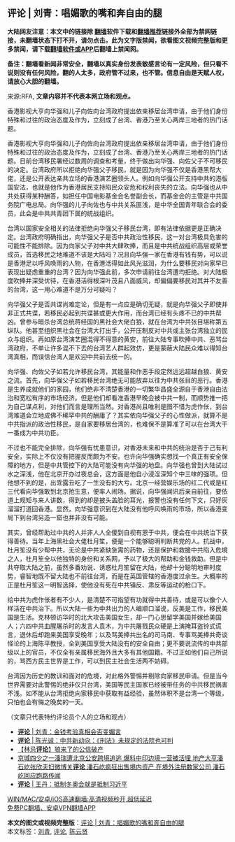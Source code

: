  <h2>评论 | 刘青：唱媚歌的嘴和奔自由的腿</h2> <p class="notice"><b>大陆网友注意：本文中的链接除 <a href="https://github.com/bannedbook/fanqiang" >翻墙</a>软件下载和<a href="https://github.com/killgcd/justmysocks/blob/master/README.md">翻墙推荐</a>链接外全部为禁网链接，未翻墙状态下打不开，请勿点击。此为文字版禁闻，欲看图文视频完整版和更多禁闻，请下载<a href="https://github.com/bannedbook/fanqiang">翻墙软件或APP</a>后翻墙上禁闻网。</p><p>备注：翻墙看新闻非常安全，翻墙以真实身份发表敏感言论有一定风险，但只看不说则没有任何风险，翻的人太多，政府管不过来，也不管。信息自由是天赋人权，请放心大胆的翻墙。</b></p>  <div class="entry"> <p>来源:RFA, <strong>文章内容并不代表本网立场和观点。</strong></p> <p>&#39321;&#28207;&#24433;&#35270;&#22823;&#20136;&#21521;&#21326;&#24378;&#21644;&#20799;&#23376;&#21521;&#20304;&#21521;&#21488;&#28286;&#25919;&#24220;&#25552;&#20986;&#20381;&#20146;&#31227;&#23621;&#21488;&#28286;&#30003;&#35831;&#65292;&#30001;&#20110;&#20182;&#20204;&#36523;&#20221;&#29305;&#27530;&#21644;&#36807;&#24448;&#30340;&#25919;&#27835;&#24577;&#24230;&#21450;&#20316;&#20026;&#65292;&#31435;&#21051;&#25104;&#20102;&#21488;&#28286;&#12289;&#39321;&#28207;&#20035;&#33267;&#20851;&#24515;&#20004;&#23736;&#19977;&#22320;&#32773;&#30340;&#28909;&#38376;&#35805;&#39064;&#12290;             </p> <p>&#39321;&#28207;&#24433;&#35270;&#22823;&#20136;&#21521;&#21326;&#24378;&#21644;&#20799;&#23376;&#21521;&#20304;&#21521;&#21488;&#28286;&#25919;&#24220;&#25552;&#20986;&#20381;&#20146;&#31227;&#23621;&#21488;&#28286;&#30003;&#35831;&#65292;&#30001;&#20110;&#20182;&#20204;&#36523;&#20221;&#29305;&#27530;&#21644;&#36807;&#24448;&#30340;&#25919;&#27835;&#24577;&#24230;&#21450;&#20316;&#20026;&#65292;&#31435;&#21051;&#25104;&#20102;&#21488;&#28286;&#12289;&#39321;&#28207;&#20035;&#33267;&#20851;&#24515;&#20004;&#23736;&#19977;&#22320;&#32773;&#30340;&#28909;&#38376;&#35805;&#39064;&#12290;&#26085;&#21069;&#21488;&#28286;&#31227;&#27665;&#32626;&#32463;&#36807;&#25968;&#21608;&#30340;&#35843;&#26597;&#21644;&#32771;&#37327;&#65292;&#32456;&#20110;&#20570;&#20986;&#21521;&#21326;&#24378;&#12289;&#21521;&#20304;&#29238;&#23376;&#19981;&#21487;&#31227;&#27665;&#30340;&#20915;&#23450;&#12290;&#21488;&#28286;&#25919;&#24220;&#25152;&#20197;&#25298;&#32477;&#21521;&#21326;&#24378;&#29238;&#23376;&#31227;&#27665;&#65292;&#23601;&#26159;&#22240;&#20026;&#21521;&#21326;&#24378;&#19981;&#20165;&#26159;&#39321;&#28207;&#40657;&#24110;&#22823;&#20332;&#65292;&#36824;&#26159;&#20844;&#24320;&#34920;&#36798;&#20146;&#20849;&#31435;&#22330;&#30340;&#39321;&#28207;&#28436;&#33402;&#22280;&#39046;&#22836;&#20154;&#12290;&#20363;&#22914;&#21521;&#21326;&#24378;&#20844;&#24320;&#25903;&#25345;&#20013;&#20849;&#30340;&#28207;&#29256;&#22269;&#23433;&#27861;&#65292;&#20063;&#23601;&#26159;&#20182;&#20316;&#20026;&#39321;&#28207;&#23621;&#27665;&#25903;&#25345;&#38519;&#27665;&#20247;&#23433;&#21361;&#21644;&#26435;&#21033;&#20007;&#22833;&#30340;&#31435;&#27861;&#12290;&#21521;&#21326;&#24378;&#20063;&#20174;&#20013;&#20849;&#22788;&#33719;&#24471;&#26576;&#31181;&#37228;&#31572;&#65292;&#22914;&#25285;&#20219;&#20013;&#22269;&#30005;&#24433;&#22522;&#37329;&#20250;&#21517;&#35465;&#21103;&#20250;&#38271;&#65292;&#32780;&#22522;&#37329;&#20250;&#30340;&#20027;&#31649;&#26159;&#20013;&#20849;&#22269;&#21153;&#38498;&#24191;&#30005;&#24635;&#23616;&#12290;&#21521;&#21326;&#24378;&#30340;&#20799;&#23376;&#21521;&#20304;&#20063;&#19982;&#20013;&#20849;&#20851;&#31995;&#21290;&#27973;&#65292;&#26159;&#20013;&#21326;&#20840;&#22269;&#38738;&#24180;&#32852;&#21512;&#20250;&#30340;&#22996;&#21592;&#65292;&#27492;&#20250;&#26159;&#20013;&#20849;&#20849;&#38738;&#22242;&#19979;&#23646;&#30340;&#32479;&#25112;&#32452;&#32455;&#12290;</p>  <p>&#21488;&#28286;&#20197;&#22269;&#23478;&#23433;&#20840;&#30456;&#20851;&#30340;&#27861;&#24459;&#25298;&#32477;&#21521;&#21326;&#24378;&#29238;&#23376;&#31227;&#27665;&#21488;&#28286;&#65292;&#21363;&#26377;&#27861;&#24459;&#20381;&#25454;&#26356;&#26159;&#27491;&#30830;&#20915;&#23450;&#12290;&#21488;&#28286;&#25919;&#24220;&#26126;&#30830;&#25351;&#20986;&#65292;&#21521;&#21326;&#24378;&#29238;&#23376;&#26159;&#21542;&#20013;&#20849;&#25919;&#27835;&#24615;&#31227;&#27665;&#65292;&#36825;&#19968;&#23545;&#21488;&#28286;&#26497;&#20855;&#21361;&#23475;&#30340;&#21487;&#33021;&#24615;&#19981;&#33021;&#25490;&#38500;&#12290;&#22240;&#20026;&#21521;&#23478;&#29238;&#23376;&#23545;&#20013;&#20849;&#22823;&#32902;&#21561;&#25447;&#65292;&#32780;&#19988;&#26159;&#20013;&#20849;&#32479;&#25112;&#32452;&#32455;&#39640;&#23618;&#25110;&#33635;&#35465;&#25104;&#21592;&#65292;&#39318;&#36873;&#31227;&#27665;&#20043;&#22320;&#38590;&#36947;&#19981;&#35813;&#26159;&#22823;&#38470;&#21527;&#65311;&#20917;&#19988;&#21521;&#21326;&#24378;&#19968;&#23478;&#22312;&#39321;&#28207;&#26377;&#38065;&#26377;&#21183;&#65292;&#21487;&#20197;&#35828;&#26159;&#39321;&#28207;&#36275;&#20197;&#21628;&#39118;&#21796;&#38632;&#30340;&#20154;&#29289;&#65292;&#22312;&#39321;&#28207;&#27963;&#24471;&#22914;&#27492;&#39118;&#20809;&#28363;&#28070;&#65292;&#20026;&#20160;&#20040;&#35201;&#31227;&#27665;&#23545;&#21521;&#23478;&#26089;&#24050;&#34920;&#29616;&#20986;&#30097;&#34385;&#37325;&#37325;&#30340;&#21488;&#28286;&#65311;&#22240;&#20026;&#21521;&#21326;&#24378;&#27492;&#21069;&#65292;&#22810;&#27425;&#30003;&#35831;&#21069;&#24448;&#21488;&#28286;&#36973;&#22343;&#25298;&#32477;&#12290;&#23545;&#22823;&#38470;&#26497;&#24230;&#21561;&#25447;&#24182;&#28145;&#21463;&#20248;&#24453;&#65292;&#22312;&#39321;&#28207;&#27963;&#24471;&#26681;&#28145;&#21494;&#33538;&#19988;&#20843;&#38754;&#23041;&#39118;&#65292;&#21364;&#20559;&#20559;&#35201;&#31227;&#27665;&#23545;&#20854;&#24182;&#19981;&#21451;&#21892;&#30340;&#21488;&#28286;&#65292;&#36825;&#19968;&#29992;&#24515;&#38590;&#36947;&#19981;&#26159;&#19975;&#20998;&#21487;&#30097;&#21527;&#65311;</p> <p>&#21521;&#21326;&#24378;&#29238;&#23376;&#26159;&#21542;&#20849;&#35853;&#23578;&#38590;&#23450;&#35770;&#65292;&#20294;&#26159;&#26377;&#19968;&#28857;&#24212;&#26159;&#30830;&#20999;&#26080;&#30097;&#65292;&#23601;&#26159;&#21521;&#21326;&#24378;&#29238;&#23376;&#21363;&#20351;&#24182;&#38750;&#27491;&#24335;&#20849;&#35853;&#65292;&#33509;&#31227;&#27665;&#24517;&#36215;&#21040;&#20849;&#35853;&#29978;&#25110;&#26356;&#22823;&#20316;&#29992;&#65292;&#32780;&#21488;&#28286;&#24050;&#32463;&#26377;&#22836;&#30140;&#19981;&#24050;&#30340;&#20013;&#20849;&#24110;&#20982;&#12290;&#26366;&#21442;&#19982;&#26263;&#26432;&#21488;&#28286;&#24635;&#32479;&#33931;&#32463;&#22269;&#30340;&#40657;&#31038;&#20250;&#22823;&#20332;&#30333;&#29436;&#65292;&#23601;&#22312;&#21488;&#28286;&#20026;&#20013;&#20849;&#24352;&#30446;&#22570;&#31216;&#31532;&#20116;&#32437;&#38431;&#12290;&#20182;&#29978;&#33267;&#32452;&#32455;&#40657;&#31038;&#20250;&#22312;&#21488;&#28286;&#22823;&#25171;&#20986;&#25163;&#65292;&#20844;&#24320;&#21387;&#21046;&#21453;&#23545;&#20013;&#20849;&#25110;&#20027;&#24352;&#21488;&#28286;&#29420;&#31435;&#30340;&#27665;&#20247;&#19982;&#32452;&#32455;&#12290;&#20877;&#22914;&#21407;&#21488;&#28286;&#28436;&#33402;&#22280;&#28151;&#24471;&#19981;&#24471;&#24847;&#30340;&#40644;&#23433;&#65292;&#21069;&#24448;&#22823;&#38470;&#19987;&#20107;&#21561;&#25447;&#20013;&#20849;&#12289;&#24694;&#39554;&#21488;&#28286;&#25919;&#24220;&#65292;&#19981;&#21333;&#35753;&#35768;&#22810;&#28151;&#19981;&#19979;&#21435;&#30340;&#21488;&#28286;&#33402;&#20154;&#32676;&#36215;&#25928;&#20223;&#65292;&#26356;&#26159;&#33945;&#34109;&#22823;&#38470;&#27665;&#20247;&#38590;&#20197;&#24471;&#30693;&#21488;&#28286;&#30495;&#30456;&#65292;&#32780;&#35823;&#20449;&#21488;&#28286;&#20154;&#26159;&#27426;&#36814;&#20013;&#20849;&#21069;&#21435;&#32479;&#19968;&#30340;&#12290;</p> <p>&#21521;&#21326;&#24378;&#12289;&#21521;&#20304;&#29238;&#23376;&#22914;&#33509;&#20801;&#35768;&#31227;&#27665;&#21488;&#28286;&#65292;&#20854;&#33021;&#37327;&#21644;&#20316;&#24694;&#25163;&#27573;&#23450;&#28982;&#36828;&#36828;&#36229;&#36234;&#30333;&#29436;&#12289;&#40644;&#23433;&#20043;&#27969;&#12290;&#39318;&#20808;&#65292;&#21521;&#21326;&#24378;&#29238;&#23376;&#22914;&#33509;&#31227;&#27665;&#21488;&#28286;&#32477;&#26080;&#21487;&#33021;&#25918;&#24323;&#20197;&#24448;&#20026;&#20013;&#20849;&#24352;&#30446;&#30340;&#24694;&#34892;&#12290;&#39321;&#28207;&#26159;&#29983;&#20859;&#25104;&#23601;&#20182;&#20204;&#30340;&#23478;&#22253;&#65292;&#20182;&#20204;&#32477;&#38750;&#19981;&#28165;&#26970;&#39321;&#28207;&#30340;&#19968;&#20999;&#32321;&#21326;&#26124;&#30427;&#20840;&#28304;&#33258;&#20110;&#39321;&#28207;&#33258;&#30001;&#27861;&#27835;&#21644;&#23485;&#26494;&#26377;&#24207;&#30340;&#24066;&#22330;&#32463;&#27982;&#12290;&#20294;&#26159;&#20182;&#20204;&#21364;&#30475;&#20934;&#39321;&#28207;&#26089;&#26202;&#20250;&#34987;&#20013;&#20849;&#19968;&#21046;&#65292;&#32780;&#39034;&#21183;&#25512;&#19968;&#25226;&#20026;&#33258;&#24049;&#35851;&#28857;&#21033;&#65292;&#23545;&#20182;&#20204;&#32780;&#35328;&#26159;&#29702;&#25152;&#24403;&#28982;&#12290;&#23545;&#39321;&#28207;&#23578;&#19988;&#21807;&#21033;&#26159;&#22270;&#19981;&#24796;&#20026;&#34382;&#20316;&#20261;&#65292;&#21040;&#21488;&#28286;&#38590;&#36947;&#20250;&#31435;&#22320;&#25104;&#20315;&#19981;&#31232;&#32597;&#20013;&#20849;&#30340;&#37228;&#24248;&#20102;&#65311;&#20854;&#23454;&#20381;&#21521;&#21326;&#24378;&#29238;&#23376;&#30340;&#24515;&#24615;&#20570;&#27966;&#65292;&#23601;&#31639;&#19981;&#26159;&#20013;&#20849;&#25351;&#27966;&#30340;&#25919;&#27835;&#24615;&#31227;&#27665;&#65292;&#26159;&#33258;&#23478;&#35201;&#31227;&#23621;&#21488;&#28286;&#30340;&#65292;&#20063;&#38590;&#20445;&#19981;&#26159;&#31639;&#20934;&#20102;&#21487;&#20197;&#22312;&#21488;&#28286;&#22823;&#24178;&#19968;&#30058;&#25104;&#20026;&#20013;&#20849;&#21151;&#33251;&#12290;</p>  <p>&#19981;&#36807;&#20063;&#19981;&#33021;&#23436;&#20840;&#25490;&#38500;&#65292;&#21521;&#21326;&#24378;&#26377;&#24551;&#24739;&#24847;&#35782;&#65292;&#23545;&#39321;&#28207;&#26410;&#26469;&#21644;&#20013;&#20849;&#30340;&#32479;&#27835;&#26159;&#21542;&#20110;&#24049;&#26377;&#21033;&#23433;&#20840;&#65292;&#23454;&#38469;&#19978;&#19981;&#20165;&#27809;&#26377;&#25226;&#25569;&#21453;&#32780;&#39047;&#20026;&#19981;&#23433;&#12290;&#20063;&#35768;&#21521;&#21326;&#24378;&#30830;&#23454;&#24819;&#25214;&#19968;&#20010;&#30495;&#27491;&#26377;&#23433;&#20840;&#20445;&#38556;&#30340;&#22320;&#26041;&#65292;&#20294;&#26159;&#20013;&#20849;&#31649;&#25511;&#19979;&#30340;&#22823;&#38470;&#21487;&#33021;&#27809;&#26377;&#21521;&#21326;&#24378;&#30340;&#22320;&#30424;&#12290;&#21521;&#21326;&#24378;&#20063;&#26366;&#21040;&#22823;&#38470;&#35797;&#36807;&#27700;&#20043;&#28145;&#27973;&#65292;&#20182;&#22312;&#21271;&#20140;&#24320;&#21150;&#36807;&#22812;&#24635;&#20250;&#65292;&#36825;&#26041;&#38754;&#26159;&#20182;&#33258;&#23567;&#28024;&#28139;&#28145;&#30693;&#20010;&#20013;&#19977;&#21619;&#30340;&#24378;&#39033;&#12290;&#20294;&#20182;&#24819;&#19981;&#21040;&#30340;&#26159;&#65292;&#20986;&#20054;&#38706;&#19985;&#21507;&#20102;&#19968;&#29983;&#27809;&#26377;&#30340;&#22823;&#20111;&#12290;&#21271;&#20140;&#19968;&#32463;&#33829;&#23089;&#20048;&#22330;&#30340;&#32418;&#20108;&#20195;&#25110;&#26159;&#32418;&#19977;&#20195;&#30475;&#21521;&#21326;&#24378;&#25954;&#21040;&#21271;&#20140;&#25250;&#29983;&#24847;&#65292;&#20415;&#29575;&#20154;&#38393;&#22330;&#12290;&#25454;&#35828;&#65292;&#21521;&#21326;&#24378;&#38395;&#35759;&#21518;&#20146;&#33258;&#21069;&#24448;&#65292;&#35201;&#20381;&#36947;&#19978;&#35268;&#30697;&#19982;&#26469;&#20154;&#35762;&#25968;&#65292;&#24471;&#21040;&#30340;&#21364;&#26159;&#25259;&#22836;&#30422;&#33080;&#30340;&#32819;&#20809;&#65292;&#25253;&#35686;&#20063;&#27809;&#26377;&#20219;&#20309;&#19979;&#25991;&#65292;&#21482;&#22909;&#28784;&#28316;&#28316;&#25171;&#36947;&#22238;&#39321;&#28207;&#12290;&#26174;&#28982;&#65292;&#21521;&#21326;&#24378;&#24847;&#35782;&#21040;&#22312;&#22823;&#38470;&#27809;&#26377;&#20182;&#21628;&#39118;&#21796;&#38632;&#30340;&#24066;&#22330;&#65292;&#25152;&#20197;&#39321;&#28207;&#21464;&#23616;&#19979;&#21040;&#21488;&#28286;&#21478;&#36896;&#19968;&#31391;&#20063;&#24182;&#38750;&#27809;&#26377;&#21487;&#33021;&#12290;</p> <p>&#20854;&#23454;&#65292;&#26366;&#32463;&#24110;&#21161;&#36807;&#20013;&#20849;&#30340;&#20154;&#24182;&#38750;&#20154;&#20154;&#20840;&#20667;&#21040;&#33258;&#35270;&#26377;&#24681;&#20110;&#20013;&#20849;&#65292;&#20415;&#20250;&#22312;&#20013;&#20849;&#32479;&#27835;&#19979;&#33719;&#24471;&#21892;&#24453;&#12290;&#24403;&#24180;&#19978;&#28023;&#40657;&#31038;&#20250;&#22823;&#20332;&#26460;&#26376;&#31513;&#65292;&#20415;&#26159;&#19968;&#20010;&#33021;&#22815;&#32874;&#26126;&#21028;&#26029;&#20849;&#20826;&#30340;&#20154;&#12290;&#25239;&#25112;&#20013;&#65292;&#26460;&#26376;&#31513;&#27809;&#26377;&#23569;&#24110;&#20013;&#20849;&#65292;&#26080;&#35770;&#26159;&#20013;&#20849;&#32039;&#32570;&#24613;&#38656;&#30340;&#33647;&#29289;&#65292;&#36824;&#26159;&#20445;&#25252;&#21644;&#25937;&#25588;&#20013;&#20849;&#38519;&#20837;&#21361;&#22659;&#20043;&#20154;&#65292;&#26460;&#26376;&#31513;&#20840;&#20197;&#20182;&#29420;&#29305;&#30340;&#36523;&#20221;&#21644;&#20851;&#31995;&#32593;&#65292;&#20104;&#20197;&#20102;&#26497;&#22823;&#30340;&#24110;&#21161;&#21644;&#37329;&#38065;&#25937;&#21161;&#12290;&#20294;&#26159;&#20013;&#20849;&#22842;&#21462;&#22823;&#38470;&#20043;&#21069;&#65292;&#34429;&#28982;&#22810;&#30058;&#21149;&#35828;&#12289;&#35825;&#24785;&#26460;&#26376;&#31513;&#30041;&#22312;&#22823;&#38470;&#65292;&#20182;&#21364;&#21313;&#20998;&#32874;&#26126;&#22320;&#23457;&#26102;&#24230;&#21183;&#65292;&#30591;&#26234;&#22320;&#26082;&#19981;&#30041;&#22823;&#38470;&#20063;&#19981;&#21069;&#24448;&#21488;&#28286;&#65292;&#32780;&#26159;&#22312;&#33521;&#22269;&#31649;&#36758;&#30340;&#39321;&#28207;&#24230;&#36807;&#20313;&#29983;&#12290;&#22823;&#27010;&#29575;&#30340;&#27491;&#26159;&#26460;&#26376;&#31513;&#36825;&#19968;&#26126;&#26234;&#36873;&#25321;&#65292;&#20351;&#20182;&#27809;&#26377;&#27515;&#22312;&#20013;&#20849;&#38215;&#21453;&#12289;&#32899;&#21453;&#31561;&#36816;&#21160;&#30340;&#26538;&#21475;&#19979;&#12290;</p> <p>&#32473;&#20013;&#20849;&#20026;&#34382;&#20316;&#20261;&#32773;&#26377;&#19981;&#23569;&#20154;&#65292;&#26159;&#28165;&#26970;&#19981;&#21487;&#25351;&#26395;&#26377;&#21151;&#23601;&#24471;&#20013;&#20849;&#21892;&#24453;&#65292;&#25110;&#26159;&#21487;&#20197;&#20687;&#20010;&#20154;&#26679;&#27963;&#22312;&#20013;&#20849;&#27835;&#19979;&#12290;&#25152;&#20197;&#22823;&#38470;&#19968;&#20123;&#20026;&#20013;&#20849;&#20986;&#21147;&#30340;&#20154;&#32534;&#39034;&#21475;&#28316;&#35828;&#65292;&#21453;&#32654;&#26159;&#24037;&#20316;&#65292;&#31227;&#27665;&#32654;&#22269;&#26159;&#29983;&#27963;&#12290;&#20811;&#26519;&#39039;&#35775;&#21326;&#26102;&#30340;&#21271;&#22823;&#25915;&#20987;&#32654;&#22269;&#22899;&#29983;&#65292;&#21364;&#19968;&#38376;&#24515;&#24605;&#30041;&#23398;&#32654;&#22269;&#24182;&#23233;&#32473;&#32654;&#22269;&#20154;&#65307;&#20845;&#22235;&#20013;&#20849;&#34880;&#33125;&#23648;&#26432;&#26102;&#30340;&#21457;&#35328;&#20154;&#34945;&#26408;&#65292;&#20026;&#20013;&#20849;&#23648;&#25134;&#27665;&#20247;&#30828;&#26159;&#19978;&#28436;&#25513;&#32819;&#30423;&#38083;&#24335;&#35854;&#35328;&#65292;&#36864;&#20241;&#21518;&#21364;&#36305;&#26469;&#32654;&#22269;&#20139;&#21463;&#26202;&#24180;&#65307;&#20197;&#21450;&#39554;&#32654;&#25447;&#20849;&#20986;&#21517;&#30340;&#21496;&#39532;&#21335;&#12289;&#19987;&#20107;&#39554;&#32654;&#25447;&#20849;&#22855;&#35848;&#24618;&#35770;&#30340;&#19978;&#28023;&#38472;&#24179;&#25945;&#25480;&#65292;&#20840;&#21040;&#32654;&#22269;&#20139;&#21463;&#22823;&#38470;&#27809;&#26377;&#30340;&#23433;&#20840;&#33258;&#30001;&#65307;&#26356;&#19981;&#35201;&#35828;&#27969;&#20256;&#30340;&#20013;&#20849;&#37096;&#32423;&#20197;&#19978;&#30340;&#23448;&#21592;&#65292;&#19981;&#20165;&#20840;&#26377;&#20146;&#23646;&#31227;&#27665;&#28023;&#22806;&#19988;&#22823;&#22810;&#26377;&#20854;&#20182;&#22269;&#31821;&#12290;&#19981;&#36807;&#27491;&#22914;&#20182;&#20204;&#33258;&#24049;&#25152;&#35828;&#30340;&#65292;&#39554;&#35199;&#26041;&#27665;&#20027;&#19990;&#30028;&#26159;&#24037;&#20316;&#65292;&#21487;&#20197;&#21040;&#27665;&#20027;&#31038;&#20250;&#29983;&#27963;&#20004;&#19981;&#22952;&#30861;&#12290; </p>  <p>&#21488;&#28286;&#22240;&#20026;&#21382;&#21490;&#30340;&#25945;&#35757;&#21644;&#38754;&#23545;&#30340;&#21361;&#22659;&#65292;&#23545;&#27492;&#26684;&#22806;&#35686;&#24789;&#24182;&#21076;&#38500;&#21521;&#23478;&#31227;&#27665;&#30003;&#35831;&#12290;&#20294;&#26159;&#24403;&#20170;&#19990;&#30028;&#38656;&#35201;&#23545;&#27492;&#35686;&#24789;&#30340;&#32477;&#38750;&#20165;&#21482;&#21488;&#28286;&#65292;&#32654;&#22269;&#31561;&#27665;&#20027;&#22269;&#23478;&#24050;&#32463;&#34987;&#24102;&#20219;&#21153;&#30340;&#20013;&#20849;&#31227;&#27665;&#31096;&#23475;&#19981;&#27973;&#12290;&#22914;&#19981;&#33021;&#20174;&#21488;&#28286;&#25298;&#32477;&#21521;&#23478;&#31227;&#27665;&#20013;&#33719;&#21462;&#26377;&#30410;&#32463;&#39564;&#65292;&#34429;&#28982;&#20307;&#31215;&#19981;&#26159;&#21488;&#28286;&#19968;&#20010;&#31561;&#32423;&#65292;&#21482;&#24597;&#20063;&#20250;&#26377;&#24724;&#20043;&#26202;&#30691;&#30340;&#19968;&#22825;&#12290;</p> <p>&#65288;&#25991;&#31456;&#21482;&#20195;&#34920;&#29305;&#32422;&#35780;&#35770;&#21592;&#20010;&#20154;&#30340;&#31435;&#22330;&#21644;&#35266;&#28857;&#65289;</p> <ul class='op-related-articles' title='相关阅读'> <li><a href='https://www.bannedbook.org/bnews/comments/20210316/1506303.html' target='_blank'><b>评论</b> | 刘青：金钱考验真相会否变媚言</a></li> <li><a href='https://www.bannedbook.org/bnews/comments/20210316/1506270.html' target='_blank'><b>评论</b> | 陈光诚：中共新动向：《刑法》未规定的法院也可判</a></li> <li><a href='https://www.bannedbook.org/bnews/comments/20210316/1506197.html' target='_blank'>【林忌<b>评论</b>】狼来了的公信破产</a></li> <li><a href='https://www.bannedbook.org/bnews/comments/20210316/1505690.html' target='_blank'>京城四少之一潘瑞遭北京公安跨境追逃 爆料中印边境一营被活埋 地产大亨潘石屹张欣夫妇微博关<b>评论</b> 潘石屹疯狂出售境内资产 在境外注册数家公司 潘石屹回应跑路传闻</a></li> <li><a href='https://www.bannedbook.org/bnews/ssgc/20210315/1505603.html' target='_blank'><b>评论</b> | 王丹：抵制冬奥会就是抵制习近平</a></li> </ul> <p class="texttj"> <a href="https://github.com/bannedbook/fanqiang/wiki/V2ray%E6%9C%BA%E5%9C%BA" target="_blank">WIN/MAC/安卓/iOS高速翻墙:高清视频秒开,超低延迟</a><br/> <a href="https://github.com/bannedbook/fanqiang/wiki/%E7%A6%81%E9%97%BB%E7%BD%91%E5%AE%89%E5%8D%93%E7%BF%BB%E5%A2%99%E6%96%B0%E9%97%BBAPP" target="_blank">免费PC翻墙、安卓VPN翻墙APP</a></p> <p><audio></audio></p><a name='sharetosocial'></a>       <div><b>本文的图文或视频完整版</b>：<a href='https://www.bannedbook.org/bnews/comments/20210316/1506304.html'>评论 | 刘青：唱媚歌的嘴和奔自由的腿</a></div>  </div><!--END ENTRY--> <div class="postfooter"> <div>本文标签：<a href="https://www.bannedbook.org/bnews/tag/%e5%88%98%e9%9d%92/" rel="tag">刘青</a>, <a href="https://www.bannedbook.org/bnews/tag/%E8%AF%84%E8%AE%BA/" rel="tag">评论</a>, <a href="https://www.bannedbook.org/bnews/tag/%e9%99%88%e4%ba%91%e8%b4%a4/" rel="tag">陈云贤</a></div>  </div><!--END POSTFOOTER--> 